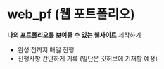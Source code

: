 # web_pf (웹 포트폴리오)
**나의 포트폴리오를 보여줄 수 있는 웹사이트** 제작하기
- 완성 전까지 매일 진행
- 진행사항 간단하게 기록 (일단은 깃허브에 기재할 예정)
